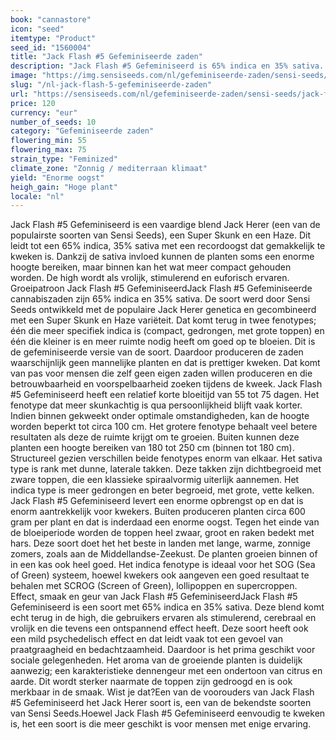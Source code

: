 ```yaml
---
book: "cannastore"
icon: "seed"
itemtype: "Product"
seed_id: "1560004"
title: "Jack Flash #5 Gefeminiseerde zaden"
description: "Jack Flash #5 Gefeminiseerd is 65% indica en 35% sativa. Het heeft een grote oogst en heeft een kenmerkende dennengeur met ondertoon van citrus en aarde."
image: "https://img.sensiseeds.com/nl/gefeminiseerde-zaden/sensi-seeds/jack-flash-5-gefeminiseerd-image.png"
slug: "/nl-jack-flash-5-gefeminiseerde-zaden"
url: "https://sensiseeds.com/nl/gefeminiseerde-zaden/sensi-seeds/jack-flash-5-gefeminiseerd?a_aid=cannastore"
price: 120
currency: "eur"
number_of_seeds: 10
category: "Gefeminiseerde zaden"
flowering_min: 55
flowering_max: 75
strain_type: "Feminized"
climate_zone: "Zonnig / mediterraan klimaat"
yield: "Enorme oogst"
heigh_gain: "Hoge plant"
locale: "nl"
---
```

Jack Flash #5 Gefeminiseerd is een vaardige blend Jack Herer (een van de populairste soorten van Sensi Seeds), een Super Skunk en een Haze. Dit leidt tot een 65% indica, 35% sativa met een recordoogst dat gemakkelijk te kweken is. Dankzij de sativa invloed kunnen de planten soms een enorme hoogte bereiken, maar binnen kan het wat meer compact gehouden worden. De high wordt als vrolijk, stimulerend en euforisch ervaren. Groeipatroon Jack Flash #5 GefeminiseerdJack Flash #5 Gefeminiseerde cannabiszaden zijn 65% indica en 35% sativa. De soort werd door Sensi Seeds ontwikkeld met de populaire Jack Herer genetica en gecombineerd met een Super Skunk en Haze variëteit. Dat komt terug in twee fenotypes; één die meer specifiek indica is (compact, gedrongen, met grote toppen) en één die kleiner is en meer ruimte nodig heeft om goed op te bloeien. Dit is de gefeminiseerde versie van de soort. Daardoor produceren de zaden waarschijnlijk geen mannelijke planten en dat is prettiger kweken. Dat komt van pas voor mensen die zelf geen eigen zaden willen produceren en die betrouwbaarheid en voorspelbaarheid zoeken tijdens de kweek. Jack Flash #5 Gefeminiseerd heeft een relatief korte bloeitijd van 55 tot 75 dagen. Het fenotype dat meer skunkachtig is qua persoonlijkheid blijft vaak korter. Indien binnen gekweekt onder optimale omstandigheden, kan de hoogte worden beperkt tot circa 100 cm. Het grotere fenotype behaalt veel betere resultaten als deze de ruimte krijgt om te groeien. Buiten kunnen deze planten een hoogte bereiken van 180 tot 250 cm (binnen tot 180 cm). Structureel gezien verschillen beide fenotypes enorm van elkaar. Het sativa type is rank met dunne, laterale takken. Deze takken zijn dichtbegroeid met zware toppen, die een klassieke spiraalvormig uiterlijk aannemen. Het indica type is meer gedrongen en beter begroeid, met grote, vette kelken. Jack Flash #5 Gefeminiseerd levert een enorme opbrengst op en dat is enorm aantrekkelijk voor kwekers. Buiten produceren planten circa 600 gram per plant en dat is inderdaad een enorme oogst. Tegen het einde van de bloeiperiode worden de toppen heel zwaar, groot en raken bedekt met hars. Deze soort doet het het beste in landen met lange, warme, zonnige zomers, zoals aan de Middellandse-Zeekust. De planten groeien binnen of in een kas ook heel goed. Het indica fenotype is ideaal voor het SOG (Sea of Green) systeem, hoewel kwekers ook aangeven een goed resultaat te behalen met SCROG (Screen of Green), lollipoppen en supercroppen. Effect, smaak en geur van Jack Flash #5 GefeminiseerdJack Flash #5 Gefeminiseerd is een soort met 65% indica en 35% sativa. Deze blend komt echt terug in de high, die gebruikers ervaren als stimulerend, cerebraal en vrolijk en die tevens een ontspannend effect heeft. Deze soort heeft ook een mild psychedelisch effect en dat leidt vaak tot een gevoel van praatgraagheid en bedachtzaamheid. Daardoor is het prima geschikt voor sociale gelegenheden. Het aroma van de groeiende planten is duidelijk aanwezig; een karakteristieke dennengeur met een ondertoon van citrus en aarde. Dit wordt sterker naarmate de toppen zijn gedroogd en is ook merkbaar in de smaak. Wist je dat?Een van de voorouders van Jack Flash #5 Gefeminiseerd het Jack Herer soort is, een van de bekendste soorten van Sensi Seeds.Hoewel Jack Flash #5 Gefeminiseerd eenvoudig te kweken is, het een soort is die meer geschikt is voor mensen met enige ervaring.
